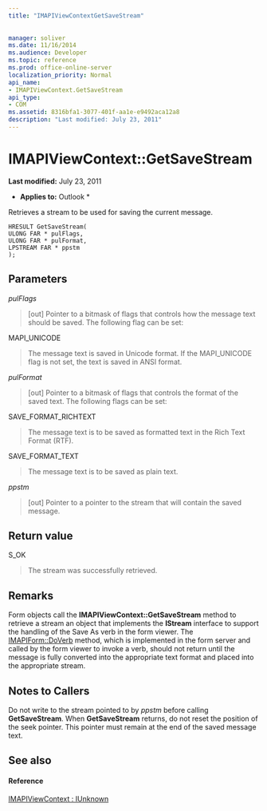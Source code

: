 ```yaml
---
title: "IMAPIViewContextGetSaveStream"
 
 
manager: soliver
ms.date: 11/16/2014
ms.audience: Developer
ms.topic: reference
ms.prod: office-online-server
localization_priority: Normal
api_name:
- IMAPIViewContext.GetSaveStream
api_type:
- COM
ms.assetid: 8316bfa1-3077-401f-aa1e-e9492aca12a8
description: "Last modified: July 23, 2011"
---
```


# IMAPIViewContext::GetSaveStream

 **Last modified:** July 23, 2011 
  
 * **Applies to:** Outlook * 
  
Retrieves a stream to be used for saving the current message.
  
```
HRESULT GetSaveStream(
ULONG FAR * pulFlags,
ULONG FAR * pulFormat,
LPSTREAM FAR * ppstm
);
```

## Parameters

 _pulFlags_
  
> [out] Pointer to a bitmask of flags that controls how the message text should be saved. The following flag can be set:
    
MAPI_UNICODE 
  
> The message text is saved in Unicode format. If the MAPI_UNICODE flag is not set, the text is saved in ANSI format.
    
 _pulFormat_
  
> [out] Pointer to a bitmask of flags that controls the format of the saved text. The following flags can be set:
    
SAVE_FORMAT_RICHTEXT 
  
> The message text is to be saved as formatted text in the Rich Text Format (RTF). 
    
SAVE_FORMAT_TEXT 
  
> The message text is to be saved as plain text. 
    
 _ppstm_
  
> [out] Pointer to a pointer to the stream that will contain the saved message.
    
## Return value

S_OK 
  
> The stream was successfully retrieved.
    
## Remarks

Form objects call the **IMAPIViewContext::GetSaveStream** method to retrieve a stream an object that implements the **IStream** interface to support the handling of the Save As verb in the form viewer. The [IMAPIForm::DoVerb](imapiform-doverb.md) method, which is implemented in the form server and called by the form viewer to invoke a verb, should not return until the message is fully converted into the appropriate text format and placed into the appropriate stream. 
  
## Notes to Callers

Do not write to the stream pointed to by  _ppstm_ before calling **GetSaveStream**. When **GetSaveStream** returns, do not reset the position of the seek pointer. This pointer must remain at the end of the saved message text. 
  
## See also

#### Reference

[IMAPIViewContext : IUnknown](imapiviewcontextiunknown.md)

